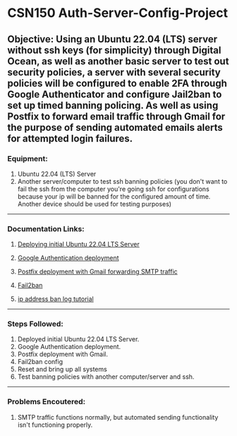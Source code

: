 # CSN150 Auth-Server-Config-Project
## Objective: Using an Ubuntu 22.04 (LTS) server without ssh keys (for simplicity) through Digital Ocean, as well as another basic server to test out security policies, a server with several security policies will be configured to enable 2FA through Google Authenticator and configure Jail2ban to set up timed banning policing. As well as using Postfix to forward email traffic through Gmail for the purpose of sending automated emails alerts for attempted login failures.
### Equipment:
1. Ubuntu 22.04 (LTS) Server
2. Another server/computer to test ssh banning policies (you don't want to fail the ssh from the computer you're going ssh for configurations because your ip will be banned for the configured amount of time. Another device should be used for testing purposes)

---

### Documentation Links:
1. [Deploying initial Ubuntu 22.04 LTS Server](https://www.digitalocean.com/community/tutorials/initial-server-setup-with-ubuntu-22-04)

2. [Google Authentication deployment](https://www.linuxbabe.com/ubuntu/two-factor-authentication-ssh-key-ubuntu)

3. [Postfix deployment with Gmail forwarding SMTP traffic](https://tonyteaches.tech/postfix-gmail-smtp-on-ubuntu/)

4. [Fail2ban](https://www.digitalocean.com/community/tutorials/how-to-protect-ssh-with-fail2ban-on-ubuntu-22-04)

5. [ip address ban log tutorial](https://www.the-art-of-web.com/system/fail2ban-log/#google_vignette)

---

### Steps Followed:
1. Deployed initial Ubuntu 22.04 LTS Server.
2. Google Authentication deployment.
3. Postfix deployment with Gmail.
4. Fail2ban config
5. Reset and bring up all systems
6. Test banning policies with another computer/server and ssh.

---

### Problems Encoutered:
1. SMTP traffic functions normally, but automated sending functionality isn't functioning properly.
